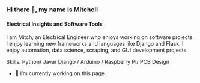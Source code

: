 ### Hi there 👋, my name is Mitchell
#### Electrical Insights and Software Tools
 I am Mitch, an Electrical Engineer who enjoys working on software projects. I enjoy learning new frameworks and languages like Django and Flask. I enjoy automation, data science, scraping, and GUI development projects.

Skills: Python/ Java/ Django / Arduino / Raspberry PI/ PCB Design

- 🔭 I’m currently working on this page. 




